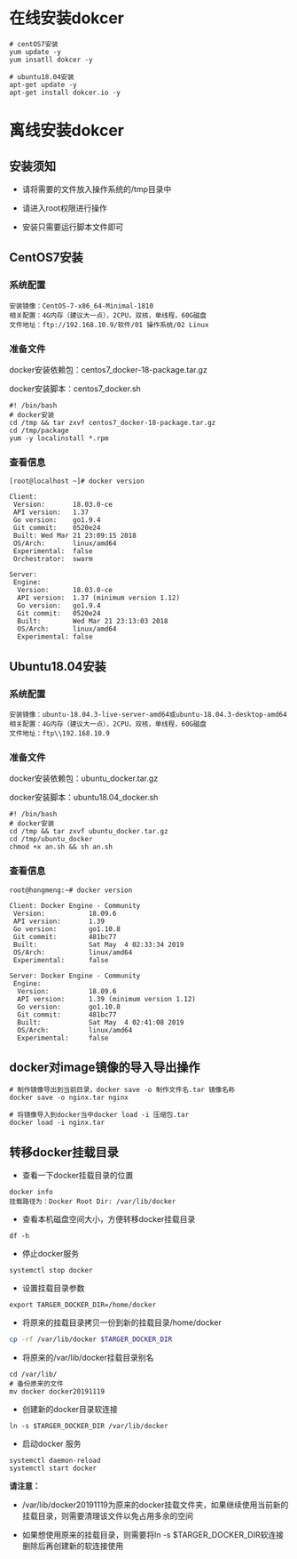 # 在线安装dokcer

```shell
# centOS7安装
yum update -y
yum insatll dokcer -y 

# ubuntu18.04安装
apt-get update -y
apt-get install dokcer.io -y
```



# 离线安装dokcer

## 安装须知

- 请将需要的文件放入操作系统的/tmp目录中

- 请进入root权限进行操作

- 安装只需要运行脚本文件即可



## CentOS7安装

### 系统配置

```
安装镜像：CentOS-7-x86_64-Minimal-1810
相关配置：4G内存（建议大一点），2CPU，双核，单线程，60G磁盘
文件地址：ftp://192.168.10.9/软件/01 操作系统/02 Linux
```

### 准备文件

docker安装依赖包：centos7_docker-18-package.tar.gz

docker安装脚本：centos7_docker.sh

```shell
#! /bin/bash
# docker安装
cd /tmp && tar zxvf centos7_docker-18-package.tar.gz
cd /tmp/package
yum -y localinstall *.rpm
```

### 查看信息

```shell
[root@localhost ~]# docker version

Client:
 Version:       18.03.0-ce
 API version:   1.37
 Go version:    go1.9.4
 Git commit:    0520e24
 Built: Wed Mar 21 23:09:15 2018
 OS/Arch:       linux/amd64
 Experimental:  false
 Orchestrator:  swarm

Server:
 Engine:
  Version:      18.03.0-ce
  API version:  1.37 (minimum version 1.12)
  Go version:   go1.9.4
  Git commit:   0520e24
  Built:        Wed Mar 21 23:13:03 2018
  OS/Arch:      linux/amd64
  Experimental: false

```



## Ubuntu18.04安装

### 系统配置

```
安装镜像：ubuntu-18.04.3-live-server-amd64或ubuntu-18.04.3-desktop-amd64
相关配置：4G内存（建议大一点），2CPU，双核，单线程，60G磁盘
文件地址：ftp\\192.168.10.9
```

### 准备文件

docker安装依赖包：ubuntu_docker.tar.gz

docker安装脚本：ubuntu18.04_docker.sh

```shell
#! /bin/bash
# docker安装
cd /tmp && tar zxvf ubuntu_docker.tar.gz
cd /tmp/ubuntu_docker
chmod +x an.sh && sh an.sh
```

### 查看信息

```shell
root@hongmeng:~# docker version

Client: Docker Engine - Community
 Version:           18.09.6
 API version:       1.39
 Go version:        go1.10.8
 Git commit:        481bc77
 Built:             Sat May  4 02:33:34 2019
 OS/Arch:           linux/amd64
 Experimental:      false

Server: Docker Engine - Community
 Engine:
  Version:          18.09.6
  API version:      1.39 (minimum version 1.12)
  Go version:       go1.10.8
  Git commit:       481bc77
  Built:            Sat May  4 02:41:08 2019
  OS/Arch:          linux/amd64
  Experimental:     false

```



## docker对image镜像的导入导出操作

```shell
# 制作镜像导出到当前目录，docker save -o 制作文件名.tar 镜像名称
docker save -o nginx.tar nginx
```

```shell
# 将镜像导入到docker当中docker load -i 压缩包.tar
docker load -i nginx.tar
```



## 转移docker挂载目录

- 查看一下docker挂载目录的位置

```shell
docker info
挂载路径为：Docker Root Dir: /var/lib/docker
```

- 查看本机磁盘空间大小，方便转移docker挂载目录

```shell
df -h
```

- 停止docker服务

```shell
systemctl stop docker
```

- 设置挂载目录参数

```shell
export TARGER_DOCKER_DIR=/home/docker
```

- 将原来的挂载目录拷贝一份到新的挂载目录/home/docker

```sh
cp -rf /var/lib/docker $TARGER_DOCKER_DIR
```

- 将原来的/var/lib/docker挂载目录别名

```shell
cd /var/lib/
# 备份原来的文件
mv docker docker20191119
```

- 创建新的docker目录软连接

```shell
ln -s $TARGER_DOCKER_DIR /var/lib/docker
```

- 启动docker 服务

```shell
systemctl daemon-reload
systemctl start docker
```

**请注意：**

- /var/lib/docker20191119为原来的docker挂载文件夹，如果继续使用当前新的挂载目录，则需要清理该文件以免占用多余的空间

- 如果想使用原来的挂载目录，则需要将ln -s $TARGER_DOCKER_DIR软连接删除后再创建新的软连接使用

  

  